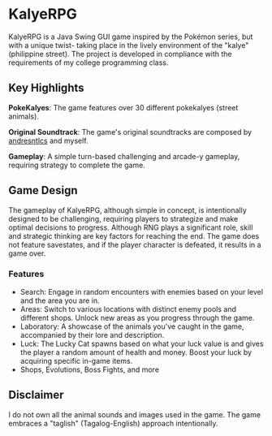 # KalyeRPG

KalyeRPG is a Java Swing GUI game inspired by the Pokémon series, but with a unique twist- taking  place in the lively environment of the "kalye" (philippine street). The project is developed in compliance with the requirements of my college programming class.

## Key Highlights

**PokeKalyes**: The game features over 30 different pokekalyes (street animals). 

**Original Soundtrack**: The game's original soundtracks are composed by [andresntlcs](https://github.com/andresntlcs) and myself.

**Gameplay**: A simple turn-based challenging and arcade-y gameplay, requiring strategy to complete the game.

## Game Design

The gameplay of KalyeRPG, although simple in concept, is intentionally designed to be challenging, requiring players to strategize and make optimal decisions to progress. Although RNG plays a significant role, skill and strategic thinking are key factors for reaching the end. The game does not feature savestates, and if the player character is defeated, it results in a game over.

### Features
- Search: Engage in random encounters with enemies based on your level and the area you are in.
- Areas: Switch to various locations with distinct enemy pools and different shops. Unlock new areas as you progress through the game.
- Laboratory: A showcase of the animals you've caught in the game, accompanied by their lore and description.
- Luck: The Lucky Cat spawns based on what your luck value is and gives the player a random amount of health and money. Boost your luck by acquiring specific in-game items.
- Shops, Evolutions, Boss Fights, and more

## Disclaimer
I do not own all the animal sounds and images used in the game. The game embraces a "taglish" (Tagalog-English) approach intentionally.
